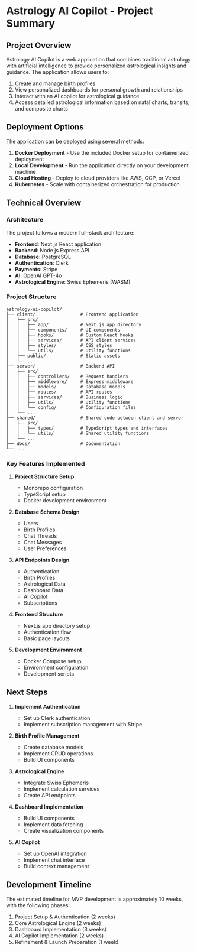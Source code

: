 # Astrology AI Copilot - Project Summary

## Project Overview

Astrology AI Copilot is a web application that combines traditional astrology with artificial intelligence to provide personalized astrological insights and guidance. The application allows users to:

1. Create and manage birth profiles
2. View personalized dashboards for personal growth and relationships
3. Interact with an AI copilot for astrological guidance
4. Access detailed astrological information based on natal charts, transits, and composite charts

## Deployment Options

The application can be deployed using several methods:

1. **Docker Deployment** - Use the included Docker setup for containerized deployment
2. **Local Development** - Run the application directly on your development machine
3. **Cloud Hosting** - Deploy to cloud providers like AWS, GCP, or Vercel
4. **Kubernetes** - Scale with containerized orchestration for production

## Technical Overview

### Architecture

The project follows a modern full-stack architecture:

- **Frontend**: Next.js React application
- **Backend**: Node.js Express API
- **Database**: PostgreSQL
- **Authentication**: Clerk
- **Payments**: Stripe
- **AI**: OpenAI GPT-4o
- **Astrological Engine**: Swiss Ephemeris (WASM)

### Project Structure

```
astrology-ai-copilot/
├── client/                 # Frontend application
│   ├── src/
│   │   ├── app/            # Next.js app directory
│   │   ├── components/     # UI components
│   │   ├── hooks/          # Custom React hooks
│   │   ├── services/       # API client services
│   │   ├── styles/         # CSS styles
│   │   └── utils/          # Utility functions
│   ├── public/             # Static assets
│   └── ...
├── server/                 # Backend API
│   ├── src/
│   │   ├── controllers/    # Request handlers
│   │   ├── middleware/     # Express middleware
│   │   ├── models/         # Database models
│   │   ├── routes/         # API routes
│   │   ├── services/       # Business logic
│   │   ├── utils/          # Utility functions
│   │   └── config/         # Configuration files
│   └── ...
├── shared/                 # Shared code between client and server
│   ├── src/
│   │   ├── types/          # TypeScript types and interfaces
│   │   └── utils/          # Shared utility functions
│   └── ...
├── docs/                   # Documentation
└── ...
```

### Key Features Implemented

1. **Project Structure Setup**
   - Monorepo configuration
   - TypeScript setup
   - Docker development environment

2. **Database Schema Design**
   - Users
   - Birth Profiles
   - Chat Threads
   - Chat Messages
   - User Preferences

3. **API Endpoints Design**
   - Authentication
   - Birth Profiles
   - Astrological Data
   - Dashboard Data
   - AI Copilot
   - Subscriptions

4. **Frontend Structure**
   - Next.js app directory setup
   - Authentication flow
   - Basic page layouts

5. **Development Environment**
   - Docker Compose setup
   - Environment configuration
   - Development scripts

## Next Steps

1. **Implement Authentication**
   - Set up Clerk authentication
   - Implement subscription management with Stripe

2. **Birth Profile Management**
   - Create database models
   - Implement CRUD operations
   - Build UI components

3. **Astrological Engine**
   - Integrate Swiss Ephemeris
   - Implement calculation services
   - Create API endpoints

4. **Dashboard Implementation**
   - Build UI components
   - Implement data fetching
   - Create visualization components

5. **AI Copilot**
   - Set up OpenAI integration
   - Implement chat interface
   - Build context management

## Development Timeline

The estimated timeline for MVP development is approximately 10 weeks, with the following phases:

1. Project Setup & Authentication (2 weeks)
2. Core Astrological Engine (2 weeks)
3. Dashboard Implementation (3 weeks)
4. AI Copilot Implementation (2 weeks)
5. Refinement & Launch Preparation (1 week)